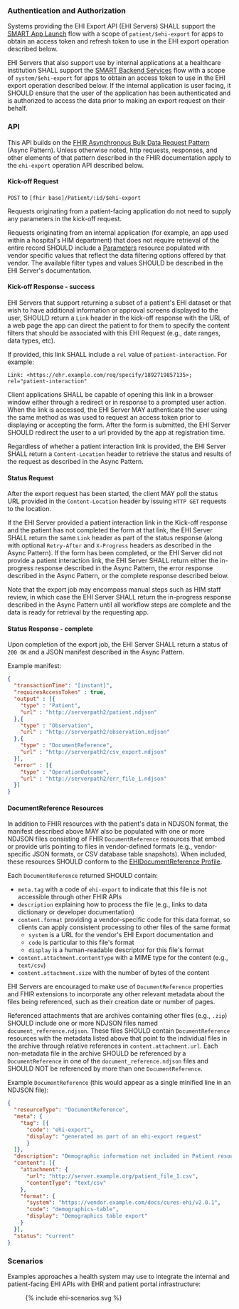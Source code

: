 ### Authentication and Authorization

Systems providing the EHI Export API (EHI Servers) SHALL support the [SMART App Launch](https://hl7.org/fhir/smart-app-launch/app-launch.html) flow with a scope of `patient/$ehi-export` for apps to obtain an access token and refresh token to use in the EHI export operation described below.

EHI Servers that also support use by internal applications at a healthcare institution SHALL support the [SMART Backend Services](https://hl7.org/fhir/smart-app-launch/backend-services.html) flow with a scope of `system/$ehi-export` for apps to obtain an access token to use in the EHI export operation described below. If the internal application is user facing, it SHOULD ensure that the user of the application has been authenticated and is authorized to access the data prior to making an export request on their behalf.

### API

This API builds on the [FHIR Asynchronous Bulk Data Request Pattern](https://build.fhir.org/async-bulk.html) (Async Pattern). Unless otherwise noted, http requests, responses, and other elements of that pattern described in the FHIR documentation apply to the `ehi-export` operation API described below.


#### Kick-off Request

`POST` to `[fhir base]/Patient/:id/$ehi-export`

Requests originating from a patient-facing application do not need to supply any parameters in the kick-off request. 

Requests originating from an internal application (for example, an app used within a hospital's HIM department) that does not require retrieval of the entire record SHOULD include a [Parameters](https://www.hl7.org/fhir/parameters.html) resource populated with vendor specific values that reflect the data filtering options offered by that vendor. The available filter types and values SHOULD be described in the EHI Server's documentation.


#### Kick-off Response - success

EHI Servers that support returning a subset of a patient's EHI dataset or that wish to have additional information or approval screens displayed to the user, SHOULD return a `Link` header in the kick-off response with the URL of a web page the app can direct the patient to for them to specify the content filters that should be associated with this EHI Request (e.g., date ranges, data types, etc). 

If provided, this link SHALL include a `rel` value of `patient-interaction`. For example:

    Link: <https://ehr.example.com/req/specify/1892719857135>; rel="patient-interaction"
    
Client applications SHALL be capable of opening this link in a browser window either through a redirect or in response to a prompted user action. When the link is accessed, the EHI Server MAY authenticate the user using the same method as was used to request an access token prior to displaying or accepting the form. After the form is submitted, the EHI Server SHOULD redirect the user to a url provided by the app at registration time. 

Regardless of whether a patient interaction link is provided, the EHI Server SHALL return a `Content-Location` header to retrieve the status and results of the request as described in the Async Pattern. 


#### Status Request

After the export request has been started, the client MAY poll the status URL provided in the `Content-Location` header by issuing `HTTP GET` requests to the location.

If the EHI Server provided a patient interaction link in the Kick-off response and the patient has not completed the form at that link, the EHI Server SHALL return the same `Link` header as part of the status response (along with optional `Retry-After` and `X-Progress` headers as described in the Async Pattern). If the form has been completed, or the EHI Server did not provide a patient interaction link, the EHI Server SHALL return either the in-progress response described in the Async Pattern, the error response described in the Async Pattern, or the complete response described below.

Note that the export job may encompass manual steps such as HIM staff review, in which case the EHI Server SHALL return the in-progress response described in the Async Pattern until all workflow steps are complete and the data is ready for retrieval by the requesting app.

#### Status Response - complete

Upon completion of the export job, the EHI Server SHALL return a status of `200 OK` and a JSON manifest described in the Async Pattern. 

Example manifest:
```json
{
  "transactionTime": "[instant]",
  "requiresAccessToken" : true,
  "output" : [{
    "type" : "Patient",
    "url" : "http://serverpath2/patient.ndjson"
  },{
    "type" : "Observation",
    "url" : "http://serverpath2/observation.ndjson"
  },{
    "type" : "DocumentReference",
    "url" : "http://serverpath2/csv_export.ndjson"
  }],
  "error" : [{
    "type" : "OperationOutcome",
    "url" : "http://serverpath2/err_file_1.ndjson"
  }]
}
```

#### DocumentReference Resources

In addition to FHIR resources with the patient's data in NDJSON format, the manifest described above MAY also be populated with one or more NDJSON files consisting of FHIR `DocumentReference` resources that embed or provide urls pointing to files in vendor-defined formats (e.g., vendor-specific JSON formats, or CSV database table snapshots). When included, these resources SHOULD conform to the [EHIDocumentReference Profile](StructureDefinition-ehi-document-reference.html).

Each `DocumentReference` returned SHOULD contain:
  * `meta.tag` with a code of `ehi-export` to indicate that this file is not accessible through other FHIR APIs
  * `description` explaining how to process the file (e.g., links to data dictionary or developer documentation)
  * `content.format` providing a vendor-specific code for this data format, so clients can apply consistent processing to other files of the same format 
    * `system` is a URL for the vendor's EHI Export documentation and
    * `code` is particular to this file's format
    * `display` is a human-readable descriptor for this file's format
  * `content.attachment.contentType` with a MIME type for the content (e.g., `text/csv`) 
  * `content.attachment.size` with the number of bytes of the content

EHI Servers are encouraged to make use of `DocumentReference` properties and FHIR extensions to incorporate any other relevant metadata about the files being referenced, such as their creation date or number of pages.

Referenced attachments that are archives containing other files (e.g., `.zip`) SHOULD include one or more NDJSON files named `document_reference.ndjson`. These files SHOULD contain `DocumentReference` resources with the metadata listed above that point to the individual files in the archive through relative references in `content.attachment.url`. Each non-metadata file in the archive SHOULD be referenced by a `DocumentReference` in one of the `document_reference.ndjson` files and SHOULD NOT be referenced by more than one `DocumentReference`.

Example `DocumentReference` (this would appear as a single minified line in an NDJSON file):

```json
{
  "resourceType": "DocumentReference",
  "meta": {
    "tag": [{
      "code": "ehi-export",
      "display": "generated as part of an ehi-export request"
      }
  ]},
  "description": "Demographic information not included in Patient resource, described at http://vendor.example.com/docs/cures-ehi-demographics.html",
  "content": [{
    "attachment": {
      "url": "http://server.example.org/patient_file_1.csv",
      "contentType": "text/csv"
    },
    "format": {
      "system": "https://vendor.example.com/docs/cures-ehi/v2.0.1",
      "code": "demographics-table",
      "display": "Demographics table export"
    }
  }],
  "status": "current"
}
```

### Scenarios

Examples approaches a health system may use to integrate the internal and patient-facing EHI APIs with EHR and patient portal infrastructure:

 <figure>
  {% include ehi-scenarios.svg %}
</figure>
